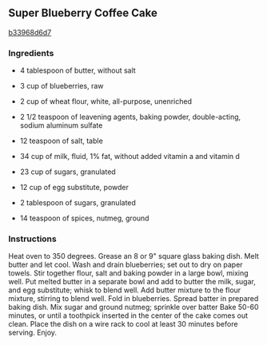 ## Super Blueberry Coffee Cake

[b33968d6d7](http://www.food.com/recipe/super-blueberry-coffee-cake-307341)

### Ingredients

 - 4 tablespoon of butter, without salt

 - 3 cup of blueberries, raw

 - 2 cup of wheat flour, white, all-purpose, unenriched

 - 2 1/2 teaspoon of leavening agents, baking powder, double-acting, sodium aluminum sulfate

 - 12 teaspoon of salt, table

 - 34 cup of milk, fluid, 1% fat, without added vitamin a and vitamin d

 - 23 cup of sugars, granulated

 - 12 cup of egg substitute, powder

 - 2 tablespoon of sugars, granulated

 - 14 teaspoon of spices, nutmeg, ground

### Instructions

Heat oven to 350 degrees. Grease an 8 or 9" square glass baking dish. Melt butter and let cool. Wash and drain blueberries; set out to dry on paper towels. Stir together flour, salt and baking powder in a large bowl, mixing well. Put melted butter in a separate bowl and add to butter the milk, sugar, and egg substitute; whisk to blend well. Add butter mixture to the flour mixture, stirring to blend well. Fold in blueberries. Spread batter in prepared baking dish. Mix sugar and ground nutmeg; sprinkle over batter Bake 50-60 minutes, or until a toothpick inserted in the center of the cake comes out clean. Place the dish on a wire rack to cool at least 30 minutes before serving. Enjoy.
